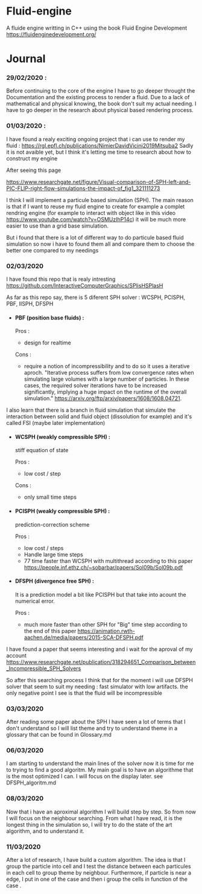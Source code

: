 # Fluid-engine

A fluide engine writting in C++ using the book Fluid Engine Development
https://fluidenginedevelopment.org/

# Journal

### 29/02/2020 :

Before continuing to the core of the engine I have to go deeper throught the Documentation and the existing process to render a fluid. Due to a lack of mathematical and physical knowing, the book don't suit my actual needing. I have to go deeper in the research about physical based rendering process.

### 01/03/2020 :

I have found a realy exciting ongoing project that i can use to render my fluid : https://rgl.epfl.ch/publications/NimierDavidVicini2019Mitsuba2 Sadly it is not avaible yet, but I think it's letting me time to research about how to construct my engine

After seeing this page

https://www.researchgate.net/figure/Visual-comparison-of-SPH-left-and-PIC-FLIP-right-flow-simulations-the-impact-of_fig1_321111273

I think I will implement a particule based simulation (SPH). The main reason is that if I want to reuse my fluid engine to create for example a complet rendring engine (for example to interact with object like in this video https://www.youtube.com/watch?v=OSMUzIhP14c) it will be much more easier to use than a grid base simulation.

But i found that there is a lot of different way to do particule based fluid simulation so now i have to found them all and compare them to choose the better one compared to my needings

### 02/03/2020

I have found this repo that is realy intresting
https://github.com/InteractiveComputerGraphics/SPlisHSPlasH

As far as this repo say, there is 5 diferent SPH solver : WCSPH, PCISPH, PBF, IISPH, DFSPH

- #### PBF (position base fluids) : 
	
	Pros : 
		
	-	design for realtime
	
	Cons :
		
	-	require  a  notion  of  incompressibility and to do so it uses a iterative aproch. "Iterative process suffers from low convergence rates when simulating large volumes with a large number of particles. In these cases, the required solver iterations have to be increased significantly, implying a huge impact on the runtime of the overall simulation." https://arxiv.org/ftp/arxiv/papers/1608/1608.04721.
	
	
I also learn that there is a branch in fluid simulation that simulate the interaction between solid and fluid object (dissolution for example) and it's called FSI (maybe later implementation)

- #### WCSPH (weakly compressible SPH) : 
	stiff equation of state
	
	Pros : 
		
	-	low cost / step
	
	Cons :
		
	-	only small time steps
	
- #### PCISPH (weakly compressible SPH) : 
	prediction-correction scheme
	
	Pros : 
		
	-	low cost / steps
	-	Handle large time steps
	-	77 time faster than WCSPH with multithread according to this paper https://people.inf.ethz.ch/~sobarbar/papers/Sol09b/Sol09b.pdf
	
- #### DFSPH (divergence free SPH) : 
	It is a prediction model a bit like PCISPH but that take into acount the numerical error.
	
	Pros : 
		
	-	much more faster than other SPH for "Big" time step according to the end of this paper https://animation.rwth-aachen.de/media/papers/2015-SCA-DFSPH.pdf

I have found a paper that seems interesting and i wait for the aproval of my account
 https://www.researchgate.net/publication/318294651_Comparison_between_Incompressible_SPH_Solvers

So after this searching process I think that for the moment i will use DFSPH solver that seem to suit my needing : fast simulator with low artifacts. the only negative point I see is that the fluid will be incompressible

### 03/03/2020

After reading some paper about the SPH I have seen a lot of terms that I don't understand so I will list theme and try to understand theme in a glossary that can be found in Glossary.md

### 06/03/2020

I am starting to understand the main lines of the solver now it is time for me to trying to find a good algoritm. My main goal is to have an algorithme that is the most optimized I can. I will focus on the display later. see DFSPH_algoritm.md

### 08/03/2020

Now that i have an aproximal algorithm I will build step by step. So from now I will focus on the neighbour searching.
From what I have read, it is the longest thing in the simulation so, I will try to do the state of the art algorithm, and to understand it.

### 11/03/2020

After a lot of research, I have build a custom algorithm. The idea is that I group the particle into cell and I test the distance between each particules in each cell to group theme by neighbour. Furthermore, if particle is near a edge, I put in one of the case and then i group the cells in function of the case .

